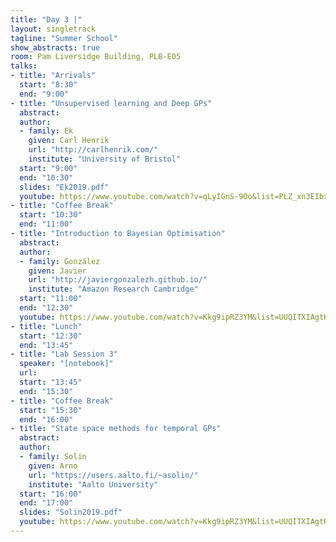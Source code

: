 ```yaml
---
title: "Day 3 |"
layout: singletrack
tagline: "Summer School"
show_abstracts: true
room: Pam Liversidge Building, PLB-E05
talks:
- title: "Arrivals"
  start: "8:30"
  end: "9:00"
- title: "Unsupervised learning and Deep GPs"
  abstract:
  author:
  - family: Ek
    given: Carl Henrik
    url: "http://carlhenrik.com/"
    institute: "University of Bristol"
  start: "9:00"
  end: "10:30"
  slides: "Ek2019.pdf"
  youtube: https://www.youtube.com/watch?v=qLyIGnS-9Oo&list=PLZ_xn3EIbxZHoq8A3-2F4_rLyy61vkEpU&index=8
- title: "Coffee Break"
  start: "10:30"
  end: "11:00"
- title: "Introduction to Bayesian Optimisation"
  abstract:
  author:
  - family: González
    given: Javier
    url: "http://javiergonzalezh.github.io/"
    institute: "Amazon Research Cambridge"
  start: "11:00"
  end: "12:30"
  youtube: https://www.youtube.com/watch?v=Kkg9ipRZ3YM&list=UUQITXIAgtKlUdfBVhAmTRQA&index=2
- title: "Lunch"
  start: "12:30"
  end: "13:45"
- title: "Lab Session 3"
  speaker: "[notebook]"
  url:
  start: "13:45"
  end: "15:30"
- title: "Coffee Break"
  start: "15:30"
  end: "16:00"
- title: "State space methods for temporal GPs"
  abstract:
  author:
  - family: Solin
    given: Arno
    url: "https://users.aalto.fi/~asolin/"
    institute: "Aalto University"
  start: "16:00"
  end: "17:00"
  slides: "Solin2019.pdf"
  youtube: https://www.youtube.com/watch?v=Kkg9ipRZ3YM&list=UUQITXIAgtKlUdfBVhAmTRQA&index=1
---
```

